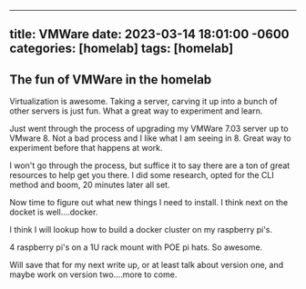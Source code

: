 
---
title: VMWare 
date: 2023-03-14 18:01:00 -0600
categories: [homelab]
tags: [homelab]
---

## The fun of VMWare in the homelab

Virtualization is awesome.  Taking a server, carving it up into a bunch
of other servers is just fun.  What a great way to experiment and learn.

Just went through the process of upgrading my VMWare 7.03 server up to 
VMware 8.  Not a bad process and I like what I am seeing in 8.  Great 
way to experiment before that happens at work.

I won't go through the process, but suffice it to say there are a 
ton of great resources to help get you there.   I did some research,
opted for the CLI method and boom, 20 minutes later all set.

Now time to figure out what new things I need to install.  I think 
next on the docket is well....docker.

I think I will lookup how to build a docker cluster on my raspberry pi's.

4 raspberry pi's on a 1U rack mount with POE pi hats.  So awesome.

Will save that for my next write up, or at least talk about version one,
and maybe work on version two....more to come.


